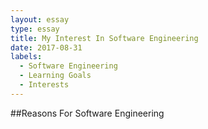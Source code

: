 ```yaml
---
layout: essay
type: essay
title: My Interest In Software Engineering
date: 2017-08-31
labels:
  - Software Engineering
  - Learning Goals
  - Interests
---
```

##Reasons For Software Engineering

